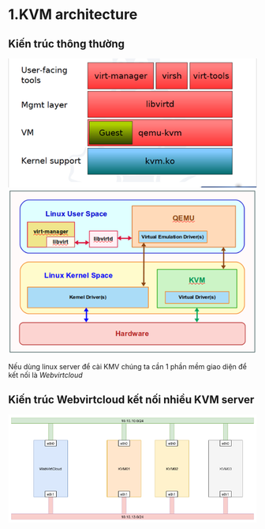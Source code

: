# 1.KVM architecture

## Kiến trúc thông thường

<img src="./images/kvm-architecture-2.png" alt="kvm-architecture"/>

<img src="./images/kvm-architecture.png" alt="kvm-architecture"/>

Nếu dùng linux server để cài KMV chúng ta cần 1 phần mềm giao diện để kết nối là *Webvirtcloud*

## Kiến trúc Webvirtcloud kết nối nhiều KVM server

<img src="./images/webvirtcloud.png" alt="webvirtcloud"/>
